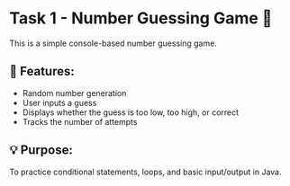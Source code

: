 # Task 1 - Number Guessing Game 🎯

This is a simple console-based number guessing game.

## 🔹 Features:
- Random number generation
- User inputs a guess
- Displays whether the guess is too low, too high, or correct
- Tracks the number of attempts

## 💡 Purpose:
To practice conditional statements, loops, and basic input/output in Java.
